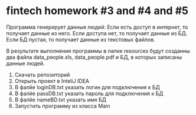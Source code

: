 # fintech homework #3 and #4 and #5

Программа генерирует данные людей: 
Если есть доступ в интернет, то получает данные из него.
Если доступа нет, то получает данные из БД.
Если БД пустая, то получает данные из текстовых файлов. 

В результате выполнения программы в папке resources будут созданны два файла data_people.xls, data_people.pdf и БД, в которых записаны данные людей.

1. Скачать репозиторий
2. Открыть проект в InteliJ IDEA
3. В фалйе loginDB.txt указать логин для подключения к БД
4. В фалйе passDB.txt указать пароль для подключения к БД
5. В фалйе nameBD.txt указать имя БД
6. Запустить программу из класса Main